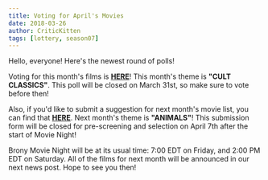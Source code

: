 ```yaml
---
title: Voting for April's Movies
date: 2018-03-26
author: CriticKitten
tags: [lottery, season07]
---
```


Hello, everyone!  Here's the newest round of polls!

Voting for this month's films is **[HERE][lotto]**!  This month's theme is **"CULT CLASSICS"**.  This poll will be closed on March 31st, so make sure to vote before then!

Also, if you'd like to submit a suggestion for next month's movie list, you can find that **[HERE][lotto2]**.   Next month's theme is **"ANIMALS"**!  This submission form will be closed for pre-screening and selection on April 7th after the start of Movie Night!

Brony Movie Night will be at its usual time: 7:00 EDT on Friday, and 2:00 PM EDT on Saturday.  All of the films for next month will be announced in our next news post.  Hope to see you then!

[lotto]: https://docs.google.com/forms/d/e/1FAIpQLSephl-X_IJ0A_FuBnbvqDsv9q9VXDYgG53QW00H6-P8jtqtXQ/viewform
[lotto2]: https://docs.google.com/forms/d/e/1FAIpQLSd1doa4rX-2J2ZAszGy83rYhk1HDjRiBjYEPoCH80Y4zsfjDA/viewform
